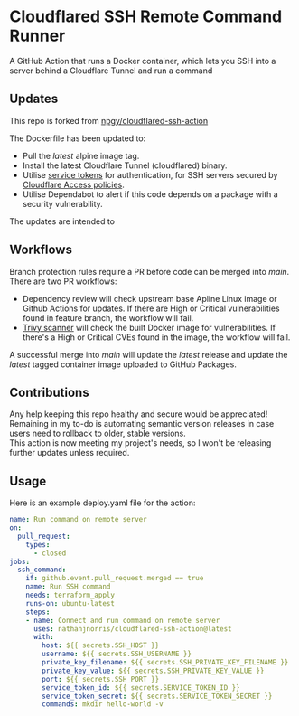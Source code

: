 # Cloudflared SSH Remote Command Runner
A GitHub Action that runs a Docker container, which lets you SSH into a server behind a Cloudflare Tunnel and run a command

## Updates
This repo is forked from [npgy/cloudflared-ssh-action](https://github.com/npgy/cloudflared-ssh-action) 

The Dockerfile has been updated to:
- Pull the _latest_ alpine image tag.
- Install the latest Cloudflare Tunnel (cloudflared) binary.
- Utilise [service tokens](https://developers.cloudflare.com/cloudflare-one/identity/service-tokens/) for authentication, for SSH servers secured by [Cloudflare Access policies](https://developers.cloudflare.com/cloudflare-one/policies/access/).
- Utilise Dependabot to alert if this code depends on a package with a security vulnerability.

The updates are intended to 

## Workflows
Branch protection rules require a PR before code can be merged into _main_. There are two PR workflows:
- Dependency review will check upstream base Apline Linux image or Github Actions for updates. If there are High or Critical vulnerabilities found in feature branch, the workflow will fail. 
- [Trivy scanner](https://github.com/aquasecurity/trivy) will check the built Docker image for vulnerabilities. If there's a High or Critical CVEs found in the image, the workflow will fail. 

A successful merge into _main_ will update the _latest_ release and update the _latest_ tagged container image uploaded to GitHub Packages. 

## Contributions
Any help keeping this repo healthy and secure would be appreciated! \
Remaining in my to-do is automating semantic version releases in case users need to rollback to older, stable versions. \
This action is now meeting my project's needs, so I won't be releasing further updates unless required. 

## Usage

Here is an example deploy.yaml file for the action:  
```yaml
name: Run command on remote server
on:
  pull_request:
    types:
      - closed
jobs:
  ssh_command:
    if: github.event.pull_request.merged == true
    name: Run SSH command
    needs: terraform_apply
    runs-on: ubuntu-latest
    steps:
    - name: Connect and run command on remote server
      uses: nathanjnorris/cloudflared-ssh-action@latest
      with:
        host: ${{ secrets.SSH_HOST }}
        username: ${{ secrets.SSH_USERNAME }}
        private_key_filename: ${{ secrets.SSH_PRIVATE_KEY_FILENAME }}
        private_key_value: ${{ secrets.SSH_PRIVATE_KEY_VALUE }}
        port: ${{ secrets.SSH_PORT }}
        service_token_id: ${{ secrets.SERVICE_TOKEN_ID }}
        service_token_secret: ${{ secrets.SERVICE_TOKEN_SECRET }}
        commands: mkdir hello-world -v
```

